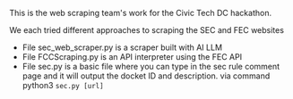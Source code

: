 This is the web scraping team's work for the Civic Tech DC hackathon.

We each tried different approaches to scraping the SEC and FEC websites
- File sec_web_scraper.py is a scraper built with AI LLM
- File FCCScraping.py is an API interpreter using the FEC API 
- File sec.py is a basic file where you can type in the sec rule comment page and it will output the docket ID and description. via command python3 `sec.py [url]`
